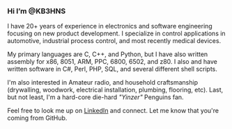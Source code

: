 ### Hi I’m @KB3HNS
I have 20+ years of experience in electronics and software engineering focusing on new product development.  I specialize in control applications in automotive, industrial process control, and most recently medical devices. 

My primary languages are C, C++, and Python, but I have also written assembly for x86, 8051, ARM, PPC, 6800, 6502, and z80.  I also and have written software in C#, Perl, PHP, SQL, and several different shell scripts.

I'm also interested in Amateur radio, and household craftsmanship (drywalling, woodwork, electrical installation, plumbing, flooring, etc).  Last, but not least, I'm a hard-core die-hard _"Yinzer"_ Penguins fan.

Feel free to look me up on [LinkedIn][1] and connect.  Let me know that you're coming from GitHub.

<!---
KB3HNS/KB3HNS is a ✨ special ✨ repository because its `README.md` (this file) appears on your GitHub profile.
You can click the Preview link to take a look at your changes.
--->

[1]: https://www.linkedin.com/in/andrew-buettner-08603b1a7/
